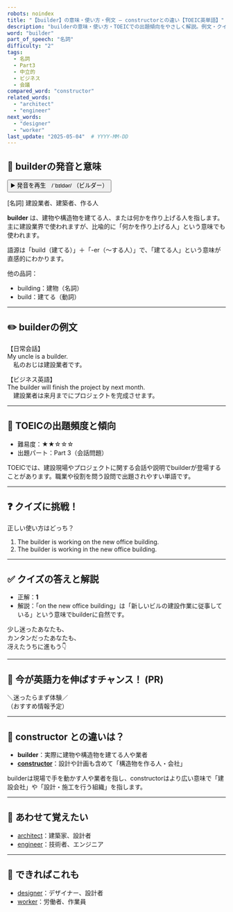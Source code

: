 ```yaml
---
robots: noindex
title: "【builder】の意味・使い方・例文 ― constructorとの違い【TOEIC英単語】"
description: "builderの意味・使い方・TOEICでの出題傾向をやさしく解説。例文・クイズ付きでconstructorとの違いもわかりやすく学べます。"
word: "builder"
part_of_speech: "名詞"
difficulty: "2"
tags:
  - 名詞
  - Part3
  - 中立的
  - ビジネス
  - 会議
compared_word: "constructor"
related_words:
  - "architect"
  - "engineer"
next_words:
  - "designer"
  - "worker"
last_update: "2025-05-04"  # YYYY-MM-DD
---
```


## 🔰 builderの発音と意味

<button class="play-audio" onclick="playTTS('builder')">
  <span class="play-audio-main">
    ▶️ 発音を再生　/ˈbɪldər/
  </span>
  <span class="play-audio-sub">
    （ビルダー）
  </span>
</button>

[名詞] 建設業者、建築者、作る人

**builder** は、建物や構造物を建てる人、または何かを作り上げる人を指します。主に建設業界で使われますが、比喩的に「何かを作り上げる人」という意味でも使われます。

語源は「build（建てる）」＋「-er（～する人）」で、「建てる人」という意味が直感的にわかります。

他の品詞：  
- building：建物（名詞）
- build：建てる（動詞）

---

## ✏️ builderの例文

【日常会話】  
My uncle is a builder.  
　私のおじは建設業者です。

【ビジネス英語】  
The builder will finish the project by next month.  
　建設業者は来月までにプロジェクトを完成させます。

---

## 🎯 TOEICの出題頻度と傾向

- 難易度：★★☆☆☆
- 出題パート：Part 3（会話問題）

TOEICでは、建設現場やプロジェクトに関する会話や説明でbuilderが登場することがあります。職業や役割を問う設問で出題されやすい単語です。

---

## ❓ クイズに挑戦！

正しい使い方はどっち？

1. The builder is working on the new office building.  
2. The builder is working in the new office building.

---

## ✅ クイズの答えと解説

- 正解：**1**
- 解説：「on the new office building」は「新しいビルの建設作業に従事している」という意味でbuilderに自然です。

少し迷ったあなたも、  
カンタンだったあなたも、  
冴えたうちに進もう👇️

---

## 🚀 今が英語力を伸ばすチャンス！ (PR)

<div class="info-center">
＼迷ったらまず体験／<br>  
（おすすめ情報予定）
</div>

---

## 🤔  constructor との違いは？

- **builder**：実際に建物や構造物を建てる人や業者
- **[constructor](/constructor)**：設計や計画も含めて「構造物を作る人・会社」

builderは現場で手を動かす人や業者を指し、constructorはより広い意味で「建設会社」や「設計・施工を行う組織」を指します。

---

## 🧩 あわせて覚えたい

- [architect](/architect)：建築家、設計者
- [engineer](/engineer)：技術者、エンジニア

---

## 📖 できればこれも

- [designer](/designer)：デザイナー、設計者
- [worker](/worker)：労働者、作業員

<!-- cvid: aid48_bid39 -->
